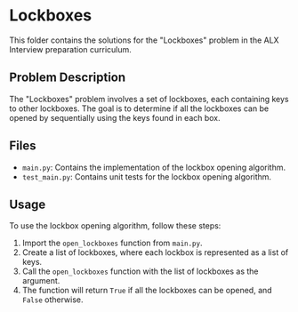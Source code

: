 # Lockboxes

This folder contains the solutions for the "Lockboxes" problem in the ALX Interview preparation curriculum.

## Problem Description

The "Lockboxes" problem involves a set of lockboxes, each containing keys to other lockboxes. The goal is to determine if all the lockboxes can be opened by sequentially using the keys found in each box.

## Files

- `main.py`: Contains the implementation of the lockbox opening algorithm.
- `test_main.py`: Contains unit tests for the lockbox opening algorithm.

## Usage

To use the lockbox opening algorithm, follow these steps:

1. Import the `open_lockboxes` function from `main.py`.
2. Create a list of lockboxes, where each lockbox is represented as a list of keys.
3. Call the `open_lockboxes` function with the list of lockboxes as the argument.
4. The function will return `True` if all the lockboxes can be opened, and `False` otherwise.
